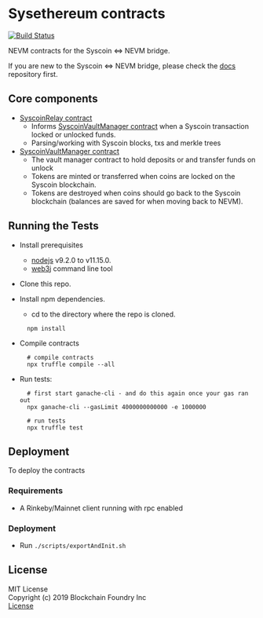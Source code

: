 # Sysethereum contracts

[![Build Status](https://travis-ci.com/syscoin/sysethereum-contracts.svg?branch=master)](https://travis-ci.com/syscoin/sysethereum-contracts)

NEVM contracts for the Syscoin <=> NEVM bridge.

If you are new to the Syscoin <=> NEVM bridge, please check the [docs](https://github.com/syscoin/sysethereum-docs) repository first.

## Core components
* [SyscoinRelay contract](contracts/SyscoinRelay.sol)
  * Informs [SyscoinVaultManager contract](contracts/SyscoinVaultManager.sol) when a Syscoin transaction locked or unlocked funds.
  * Parsing/working with Syscoin blocks, txs and merkle trees 
* [SyscoinVaultManager contract](contracts/SyscoinVaultManager.sol)
  * The vault manager contract to hold deposits or and transfer funds on unlock
  * Tokens are minted or transferred when coins are locked on the Syscoin blockchain.
  * Tokens are destroyed when coins should go back to the Syscoin blockchain (balances are saved for when moving back to NEVM).

## Running the Tests

* Install prerequisites
  * [nodejs](https://nodejs.org) v9.2.0 to v11.15.0.
  * [web3j](https://docs.web3j.io/command_line_tools/) command line tool
* Clone this repo.
* Install npm dependencies.
  * cd to the directory where the repo is cloned.
  ```
    npm install
  ```

* Compile contracts
  ```
    # compile contracts
    npx truffle compile --all
  ```

* Run tests:
  ```
    # first start ganache-cli - and do this again once your gas ran out
    npx ganache-cli --gasLimit 4000000000000 -e 1000000

    # run tests
    npx truffle test
  ```

## Deployment

To deploy the contracts

### Requirements

* A Rinkeby/Mainnet client running with rpc enabled

### Deployment

* Run `./scripts/exportAndInit.sh`

## License

MIT License<br/>
Copyright (c) 2019 Blockchain Foundry Inc<br/>
[License](LICENSE)

